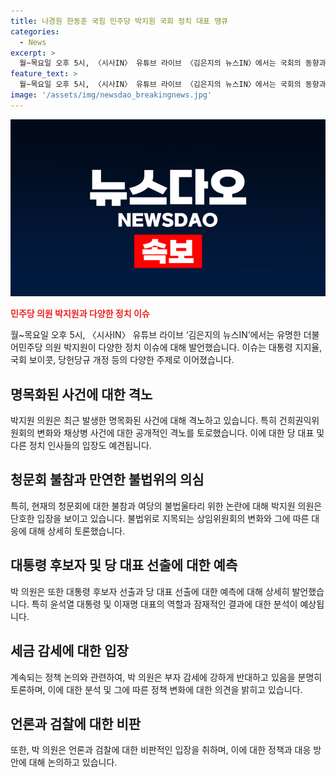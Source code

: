 ```yaml
---
title: 나경원 한동훈 국힘 민주당 박지원 국회 정치 대표 땡큐
categories:
  - News
excerpt: >
  월~목요일 오후 5시, 〈시사IN〉 유튜브 라이브 〈김은지의 뉴스IN〉에서는 국회의 동향과 현재의 정치적 이슈에 대한 심층적인 논의가 이어집니다. 이번 주 주요 내용은 ‘채상병 특검법’ 입법청문회, 국회 보이콧 문제, 한동훈 전 비대위원장 출마, 민주당의 당헌당규 개정과 대통령 지지율 상승, 그리고 종부세와 상속세 감세 논의이며, 이외에도 김건희 여사 수사, 김정숙 여사 수사 등 다양한 내용이 담겨있어요. 윤석열 대통령의 최근 발언, 감세의 유혹 등으로 인해 정치적 분위기가 혼란스럽지만, 민주당의힘은 당내 부터 중앙정 단계까지 여러 이슈를 어루만지고 있습니다.
feature_text: >
  월~목요일 오후 5시, 〈시사IN〉 유튜브 라이브 〈김은지의 뉴스IN〉에서는 국회의 동향과 현재의 정치적 이슈에 대한 심층적인 논의가 이어집니다. 이번 주 주요 내용은 ‘채상병 특검법’ 입법청문회, 국회 보이콧 문제, 한동훈 전 비대위원장 출마, 민주당의 당헌당규 개정과 대통령 지지율 상승, 그리고 종부세와 상속세 감세 논의이며, 이외에도 김건희 여사 수사, 김정숙 여사 수사 등 다양한 내용이 담겨있어요. 윤석열 대통령의 최근 발언, 감세의 유혹 등으로 인해 정치적 분위기가 혼란스럽지만, 민주당의힘은 당내 부터 중앙정 단계까지 여러 이슈를 어루만지고 있습니다.
image: '/assets/img/newsdao_breakingnews.jpg'
---
```


<p><img src="/assets/img/newsdao_breakingnews.jpg" alt="koreaapp 속보" /></p>

<p><b><span style="color: #ee2323;">민주당 의원 박지원과 다양한 정치 이슈</span></b></p>

<p data-ke-size="size16">월~목요일 오후 5시, 〈시사IN〉 유튜브 라이브 ‘김은지의 뉴스IN’에서는 유명한 더불어민주당 의원 박지원이 다양한 정치 이슈에 대해 발언했습니다. 이슈는 대통령 지지율, 국회 보이콧, 당헌당규 개정 등의 다양한 주제로 이어졌습니다.</p>

<h2 data-ke-size="size26">명목화된 사건에 대한 격노</h2>

<p data-ke-size="size16">박지원 의원은 최근 발생한 명목화된 사건에 대해 격노하고 있습니다. 특히 건희권익위원회의 변화와 채상병 사건에 대한 공개적인 격노를 토로했습니다. 이에 대한 당 대표 및 다른 정치 인사들의 입장도 예견됩니다.</p>

<h2 data-ke-size="size26">청문회 불참과 만연한 불법위의 의심</h2>

<p data-ke-size="size16">특히, 현재의 청문회에 대한 불참과 여당의 불법울타리 위한 논란에 대해 박지원 의원은 단호한 입장을 보이고 있습니다. 불법위로 지목되는 상임위원회의 변화와 그에 따른 대응에 대해 상세히 토론했습니다.
</p>

<h2 data-ke-size="size26">대통령 후보자 및 당 대표 선출에 대한 예측</h2>

<p data-ke-size="size16">박 의원은 또한 대통령 후보자 선출과 당 대표 선출에 대한 예측에 대해 상세히 발언했습니다. 특히 윤석열 대통령 및 이재명 대표의 역할과 잠재적인 결과에 대한 분석이 예상됩니다.</p>

<h2 data-ke-size="size26">세금 감세에 대한 입장</h2>

<p data-ke-size="size16">계속되는 정책 논의와 관련하여, 박 의원은 부자 감세에 강하게 반대하고 있음을 분명히 토론하며, 이에 대한 분석 및 그에 따른 정책 변화에 대한 의견을 밝히고 있습니다.</p>

<h2 data-ke-size="size26">언론과 검찰에 대한 비판</h2>

<p data-ke-size="size16">또한, 박 의원은 언론과 검찰에 대한 비판적인 입장을 취하며, 이에 대한 정책과 대응 방안에 대해 논의하고 있습니다.</p>

<p data-ke-size="size16">&nbsp;</p>

